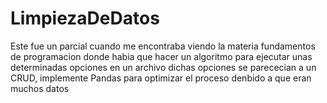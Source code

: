 # LimpiezaDeDatos
Este fue un parcial cuando me encontraba viendo la materia fundamentos de programacion
donde habia que hacer un algoritmo para ejecutar unas determinadas opciones en un archivo
dichas opciones se parececian a un CRUD, implemente Pandas para optimizar el proceso denbido
a que eran muchos datos
